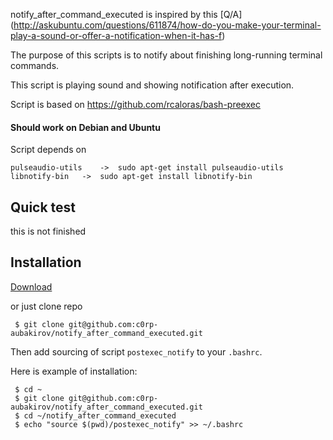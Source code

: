 notify_after_command_executed is inspired by this [Q/A] (http://askubuntu.com/questions/611874/how-do-you-make-your-terminal-play-a-sound-or-offer-a-notification-when-it-has-f)

The purpose of this scripts is to notify about finishing long-running terminal commands.

This script is playing sound and showing notification after execution.

Script is based on https://github.com/rcaloras/bash-preexec

#### Should work on Debian and Ubuntu

Script depends on

	pulseaudio-utils	->	sudo apt-get install pulseaudio-utils
	libnotify-bin	->	sudo apt-get install libnotify-bin

## Quick test

this is not finished

## Installation

[Download](https://github.com/c0rp-aubakirov/notify_after_command_executed/archive/master.zip)

or just clone repo

     $ git clone git@github.com:c0rp-aubakirov/notify_after_command_executed.git

Then add sourcing of script `postexec_notify` to your `.bashrc`.

Here is example of installation:

     $ cd ~
     $ git clone git@github.com:c0rp-aubakirov/notify_after_command_executed.git
     $ cd ~/notify_after_command_executed
     $ echo "source $(pwd)/postexec_notify" >> ~/.bashrc

